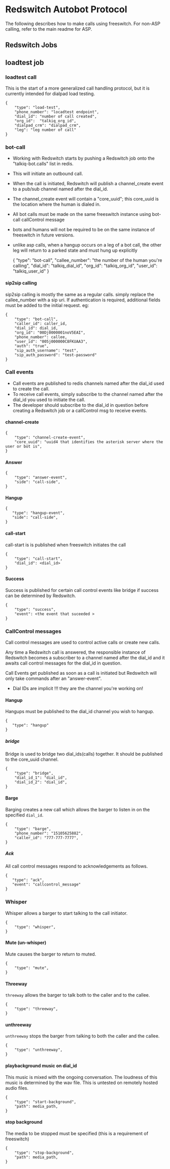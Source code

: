 # Redswitch Autobot Protocol
The following describes how to make calls using freeswitch. For non-ASP calling,
refer to the main readme for ASP.

## Redswitch Jobs

## loadtest job

### loadtest call
This is the start of a more generalized call handling protocol, but it is
currently intended for dialpad load testing.

    {
        "type": "load-test",
        "phone_number": "locadtest endpoint",
        "dial_id": "number of call created",
        "org_id":  "talkiq_org_id",
        "dialpad_crm": "dialpad_crm",
        "leg": "leg number of call"
    }

### bot-call
- Working with Redswitch starts by pushing a Redswitch job onto the
"talkiq-bot.calls" list in redis.
- This will initiate an outbound call.
- When the call is initiated, Redswitch will publish a channel_create event to
a pub/sub channel named after the dial_id.
- The channel_create event will contain a "core_uuid"; this core_uuid is the
location where the human is dialed in.
- All bot calls must be made on the same freeswitch instance using bot-call
callControl message
- bots and humans will not be required to be on the same instance of freeswitch
in future versions.
- unlike asp calls, when a hangup occurs on a leg of a bot call, the other leg
will return to a parked state and must hung up explicitly

    {
        "type": "bot-call",
        "callee_number": "the number of the human you're calling",
        "dial_id": "talkiq_dial_id",
        "org_id":  "talkiq_org_id",
        "user_id": "talkiq_user_id"
    }

#### sip2sip calling
sip2sip calling is mostly the same as a regular calls. simply replace the
callee_number with a sip uri. If authentication is required, additional fields
must be added to the initial request. eg:

    {
        "type": "bot-call",
        "caller_id": caller_id,
        "dial_id": dial_id,
        "org_id": "00Dj0000001noV5EAI",
        "phone_number": callee,
        "user_id": "005j000000C8FKUAA3",
        "auth": "true",
        "sip_auth_username": "test",
        "sip_auth_password": "test-password"
    }

### Call events
- Call events are published to redis channels named after the dial_id used to
create the call.
- To receive call events, simply subscribe to the channel named after the
dial_id you used to initiate the call.
- The developer should subscribe to the dial_id in question before creating a
Redswitch job or a callControl msg to receive events.

#### channel-create

    {
        "type": "channel-create-event",
        "core_uuid": "uuid4 that identifies the asterisk server where the user or bot is",
    }

#### Answer

    {
        "type": "answer-event",
        "side": "call-side",
    }

#### Hangup

    {
       "type": "hangup-event",
       "side": "call-side",
    }

#### call-start
call-start is is published when freeswitch initiates the call

    {
        "type": "call-start",
        "dial_id": <dial_id>
    }

#### Success
Success is published for certain call control events like bridge if success can
be determined by Redswitch.

    {
        "type": "success",
        "event": <the event that suceeded >
    }


### CallControl messages
Call control messages are used to control active calls or create new calls.

Any time a Redswitch call is answered, the responsible instance of Redswitch
becomes a subscriber to a channel named after the dial_id and it awaits call
control messages for the dial_id in question.

Call Events get published as soon as a call is initiated but Redswitch will
only take commands after an "answer-event".

- Dial IDs are implicit !!! they are the channel you're working on!

#### Hangup
Hangups must be published to the dial_id channel you wish to hangup.

    {
       "type": "hangup"
    }

##### bridge
Bridge is used to bridge two dial_ids(calls) together. It should be published to
the core_uuid channel.

    {
        "type": "bridge",
        "dial_id_1": "dial_id",
        "dial_id_2": "dial_id",
    }

#### Barge
Barging creates a new call which allows the barger to listen in on the
specified `dial_id`.

    {
        "type": "barge",
        "phone_number": "15105625882",
        "caller_id": "777-777-7777",
    }


##### Ack
All call control messages respond to acknowledgements as follows.

    {
       "type": "ack",
       "event": "callcontrol_message"
    }

### Whisper
Whisper allows a barger to start talking to the call initiator.

    {
        "type": "whisper",
    }

#### Mute (un-whisper)
Mute causes the barger to return to muted.

    {
        "type": "mute",
    }

#### Threeway
`threeway` allows the barger to talk both to the caller and to the callee.

    {
        "type": "threeway",
    }

#### unthreeway
`unthreeway` stops the barger from talking to both the caller and the callee.

    {
        "type": "unthreeway",
    }

####  playbackground music on dial_id
This music is mixed with the ongoing conversation. The loudness of this music is
determined by the wav file. This is untested on remotely hosted audio files.

    {
        "type": "start-background",
        "path": media_path,
    }

#### stop background
The media to be stopped must be specified (this is a requirement of freeswitch)

    {
        "type": "stop-background",
        "path": media_path,
    }
